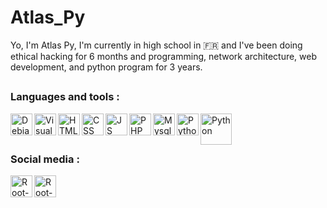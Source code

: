 <h1>Atlas_Py</h1>

<p>Yo, I'm Atlas Py, I'm currently in high school in 🇫🇷 and I've been doing ethical hacking for 6 months and programming, network architecture, web development, and python program for 3 years.</p>

<h2></h2>

<h3>Languages and tools : </h3>

<img align="left" alt="Debian" width="35px" src="https://cdn.jsdelivr.net/gh/devicons/devicon/icons/debian/debian-original.svg" />
<img align="left" alt="Visual Code" width="35px" src="https://upload.wikimedia.org/wikipedia/commons/9/9a/Visual_Studio_Code_1.35_icon.svg" />
<img align="left" alt="HTML" width="35px" src="https://cdn.jsdelivr.net/gh/devicons/devicon/icons/html5/html5-original.svg" />
<img align="left" alt="CSS" width="35px" src="https://cdn.jsdelivr.net/gh/devicons/devicon/icons/css3/css3-original.svg" />
<img align="left" alt="JS" width="35px" src="https://cdn.jsdelivr.net/gh/devicons/devicon/icons/javascript/javascript-original.svg" />
<img align="left" alt="PHP" width="35px" src="https://cdn.jsdelivr.net/gh/devicons/devicon/icons/php/php-plain.svg" />
<img align="left" alt="Mysql" width="35px" src="https://cdn.jsdelivr.net/gh/devicons/devicon/icons/mysql/mysql-original.svg" />
<img align="left" alt="Python" width="35px" src="https://cdn.jsdelivr.net/gh/devicons/devicon/icons/python/python-original.svg" />
<img align="left" alt="Python" width="50px" src="https://upload.wikimedia.org/wikipedia/commons/0/08/Cisco_logo_blue_2016.svg" /></br></br>

<h2></h2>


<h3>Social media : </h3>
<a href="https://www.root-me.org/Atlas_py" target="_blank"><img align="left" alt="Root-me" width="35px" src="https://www.root-me.org/IMG/siteon0.svg" />
<a href="https://discordapp.com/users/1025438028530991175" target="_blank"><img align="left" alt="Root-me" width="35px" src="https://www.svgrepo.com/show/330307/discord.svg" />








